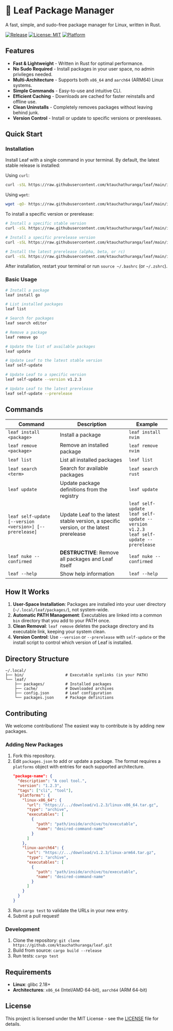 # 🍃 Leaf Package Manager

A fast, simple, and sudo-free package manager for Linux, written in Rust.

[![Release](https://img.shields.io/github/v/release/ktauchathuranga/leaf?sort=semver)](https://github.com/ktauchathuranga/leaf/releases/latest)
[![License: MIT](https://img.shields.io/badge/License-MIT-yellow.svg)](https://opensource.org/licenses/MIT)
[![Platform](https://img.shields.io/badge/platform-Linux-blue.svg)](https://github.com/ktauchathuranga/leaf)

## Features

- **Fast & Lightweight** - Written in Rust for optimal performance.
- **No Sudo Required** - Install packages in your user space, no admin privileges needed.
- **Multi-Architecture** - Supports both `x86_64` and `aarch64` (ARM64) Linux systems.
- **Simple Commands** - Easy-to-use and intuitive CLI.
- **Efficient Caching** - Downloads are cached for faster reinstalls and offline use.
- **Clean Uninstalls** - Completely removes packages without leaving behind junk.
- **Version Control** - Install or update to specific versions or prereleases.

## Quick Start

### Installation

Install Leaf with a single command in your terminal. By default, the latest stable release is installed:

Using `curl`:
```bash
curl -sSL https://raw.githubusercontent.com/ktauchathuranga/leaf/main/install.sh | bash
```

Using `wget`:
```bash
wget -qO- https://raw.githubusercontent.com/ktauchathuranga/leaf/main/install.sh | bash
```

To install a specific version or prerelease:
```bash
# Install a specific stable version
curl -sSL https://raw.githubusercontent.com/ktauchathuranga/leaf/main/install.sh | bash -s -- --version v1.2.3

# Install a specific prerelease version
curl -sSL https://raw.githubusercontent.com/ktauchathuranga/leaf/main/install.sh | bash -s -- --version v1.2.3-beta

# Install the latest prerelease (alpha, beta, or rc)
curl -sSL https://raw.githubusercontent.com/ktauchathuranga/leaf/main/install.sh | bash -s -- --prerelease
```

After installation, restart your terminal or run `source ~/.bashrc` (or `~/.zshrc`).

### Basic Usage

```bash
# Install a package
leaf install go

# List installed packages
leaf list

# Search for packages
leaf search editor

# Remove a package
leaf remove go

# Update the list of available packages
leaf update

# Update Leaf to the latest stable version
leaf self-update

# Update Leaf to a specific version
leaf self-update --version v1.2.3

# Update Leaf to the latest prerelease
leaf self-update --prerelease
```

## Commands

| Command | Description | Example |
|---------|-------------|---------|
| `leaf install <package>` | Install a package | `leaf install nvim` |
| `leaf remove <package>` | Remove an installed package | `leaf remove nvim` |
| `leaf list` | List all installed packages | `leaf list` |
| `leaf search <term>` | Search for available packages | `leaf search rust` |
| `leaf update` | Update package definitions from the registry | `leaf update` |
| `leaf self-update [--version <version>] [--prerelease]` | Update Leaf to the latest stable version, a specific version, or the latest prerelease | `leaf self-update`<br>`leaf self-update --version v1.2.3`<br>`leaf self-update --prerelease` |
| `leaf nuke --confirmed`| **DESTRUCTIVE**: Remove all packages and Leaf itself | `leaf nuke --confirmed` |
| `leaf --help` | Show help information | `leaf --help` |

## How It Works

1. **User-Space Installation**: Packages are installed into your user directory (`~/.local/leaf/packages/`), not system-wide.
2. **Automatic PATH Management**: Executables are linked into a common `bin` directory that you add to your PATH once.
3. **Clean Removal**: `leaf remove` deletes the package directory and its executable link, keeping your system clean.
4. **Version Control**: Use `--version` or `--prerelease` with `self-update` or the install script to control which version of Leaf is installed.

## Directory Structure

```
~/.local/
├── bin/                  # Executable symlinks (in your PATH)
└── leaf/
    ├── packages/         # Installed packages
    ├── cache/            # Downloaded archives
    ├── config.json       # Leaf configuration
    └── packages.json     # Package definitions
```

## Contributing

We welcome contributions! The easiest way to contribute is by adding new packages.

### Adding New Packages

1. Fork this repository.
2. Edit `packages.json` to add or update a package. The format requires a `platforms` object with entries for each supported architecture.
    ```json
    "package-name": {
      "description": "A cool tool.",
      "version": "1.2.3",
      "tags": ["cli", "tool"],
      "platforms": {
        "linux-x86_64": {
          "url": "https://.../download/v1.2.3/linux-x86_64.tar.gz",
          "type": "archive",
          "executables": [
            {
              "path": "path/inside/archive/to/executable",
              "name": "desired-command-name"
            }
          ]
        },
        "linux-aarch64": {
          "url": "https://.../download/v1.2.3/linux-arm64.tar.gz",
          "type": "archive",
          "executables": [
            {
              "path": "path/inside/archive/to/executable",
              "name": "desired-command-name"
            }
          ]
        }
      }
    }
    ```
3. Run `cargo test` to validate the URLs in your new entry.
4. Submit a pull request!

### Development

1. Clone the repository: `git clone https://github.com/ktauchathuranga/leaf.git`
2. Build from source: `cargo build --release`
3. Run tests: `cargo test`

## Requirements

- **Linux**: glibc 2.18+
- **Architectures**: `x86_64` (Intel/AMD 64-bit), `aarch64` (ARM 64-bit)

## License

This project is licensed under the MIT License - see the [LICENSE](LICENSE) file for details.
